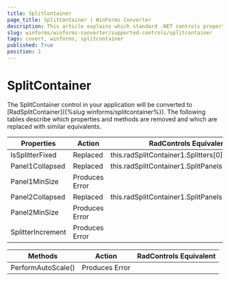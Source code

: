 ```yaml
---
title: SplitContainer
page_title: SplitContainer | WinForms Converter
description: This article explains which standard .NET controls properties are removed and which are replaced with similar equivalents. 
slug: winforms/winforms-converter/supported-controls/splitcontainer
tags: covert, winforms, splitcontainer
published: True
position: 1
---
```


# SplitContainer

The SplitContainer control in your application will be converted to [RadSplitContainer]({%slug winforms/splitcontainer%}). The following tables describe which properties and methods are removed and which are replaced with similar equivalents.

|Properties|Action|RadControls Equivalent|
|---|---|---|
|IsSplitterFixed |Replaced|this.radSplitContainer1.Splitters[0].Fixed |
|Panel1Collapsed|Replaced|this.radSplitContainer1.SplitPanels[0].Collapsed|
|Panel1MinSize |Produces Error||
|Panel2Collapsed|Replaced|this.radSplitContainer1.SplitPanels[1].Collapsed |
|Panel2MinSize |Produces Error||
|SplitterIncrement|Produces Error||

|Methods|Action|RadControls Equivalent|
|---|---|---|
|PerformAutoScale()|Produces Error||
